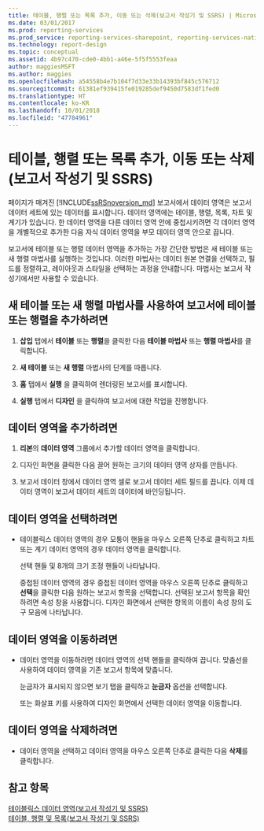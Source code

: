 ```yaml
---
title: 테이블, 행렬 또는 목록 추가, 이동 또는 삭제(보고서 작성기 및 SSRS) | Microsoft Docs
ms.date: 03/01/2017
ms.prod: reporting-services
ms.prod_service: reporting-services-sharepoint, reporting-services-native
ms.technology: report-design
ms.topic: conceptual
ms.assetid: 4b97c470-cde0-4bb1-a46e-5f5f5553feaa
author: maggiesMSFT
ms.author: maggies
ms.openlocfilehash: a54558b4e7b104f7d33e33b14393bf845c576712
ms.sourcegitcommit: 61381ef939415fe019285def9450d7583df1fed0
ms.translationtype: HT
ms.contentlocale: ko-KR
ms.lasthandoff: 10/01/2018
ms.locfileid: "47784961"
---
```

# <a name="add-move-or-delete-a-table-matrix-or-list-report-builder-and-ssrs"></a>테이블, 행렬 또는 목록 추가, 이동 또는 삭제(보고서 작성기 및 SSRS)
  페이지가 매겨진 [!INCLUDE[ssRSnoversion_md](../../includes/ssrsnoversion-md.md)] 보고서에서 데이터 영역은 보고서 데이터 세트에 있는 데이터를 표시합니다. 데이터 영역에는 테이블, 행렬, 목록, 차트 및 계기가 있습니다. 한 데이터 영역을 다른 데이터 영역 안에 중첩시키려면 각 데이터 영역을 개별적으로 추가한 다음 자식 데이터 영역을 부모 데이터 영역 안으로 끕니다.  
  
 보고서에 테이블 또는 행렬 데이터 영역을 추가하는 가장 간단한 방법은 새 테이블 또는 새 행렬 마법사를 실행하는 것입니다. 이러한 마법사는 데이터 원본 연결을 선택하고, 필드를 정렬하고, 레이아웃과 스타일을 선택하는 과정을 안내합니다. 마법사는 보고서 작성기에서만 사용할 수 있습니다.  
  
## <a name="to-add-a-table-or-matrix-to-a-report-by-using-the-new-table-or-new-matrix-wizard"></a>새 테이블 또는 새 행렬 마법사를 사용하여 보고서에 테이블 또는 행렬을 추가하려면  
  
1.  **삽입** 탭에서 **테이블** 또는 **행렬**을 클릭한 다음 **테이블 마법사** 또는 **행렬 마법사**를 클릭합니다.  
  
2.  **새 테이블** 또는 **새 행렬** 마법사의 단계를 따릅니다.  
  
3.  **홈** 탭에서 **실행** 을 클릭하여 렌더링된 보고서를 표시합니다.  
  
4.  **실행** 탭에서 **디자인** 을 클릭하여 보고서에 대한 작업을 진행합니다.  
  
## <a name="to-add-a-data-region"></a>데이터 영역을 추가하려면  
  
1.  **리본**의 **데이터 영역** 그룹에서 추가할 데이터 영역을 클릭합니다.  
  
2.  디자인 화면을 클릭한 다음 끌어 원하는 크기의 데이터 영역 상자를 만듭니다.  
  
3.  보고서 데이터 창에서 데이터 영역 셀로 보고서 데이터 세트 필드를 끕니다. 이제 데이터 영역이 보고서 데이터 세트의 데이터에 바인딩됩니다.  
  
## <a name="to-select-a-data-region"></a>데이터 영역을 선택하려면  
  
-   테이블릭스 데이터 영역의 경우 모퉁이 핸들을 마우스 오른쪽 단추로 클릭하고 차트 또는 계기 데이터 영역의 경우 데이터 영역을 클릭합니다.  
  
     선택 핸들 및 8개의 크기 조정 핸들이 나타납니다.  
  
     중첩된 데이터 영역의 경우 중첩된 데이터 영역을 마우스 오른쪽 단추로 클릭하고 **선택**을 클릭한 다음 원하는 보고서 항목을 선택합니다. 선택된 보고서 항목을 확인하려면 속성 창을 사용합니다. 디자인 화면에서 선택한 항목의 이름이 속성 창의 도구 모음에 나타납니다.  
  
## <a name="to-move-a-data-region"></a>데이터 영역을 이동하려면  
  
-   데이터 영역을 이동하려면 데이터 영역의 선택 핸들을 클릭하여 끕니다. 맞춤선을 사용하여 데이터 영역을 기존 보고서 항목에 맞춥니다.  
  
     눈금자가 표시되지 않으면 보기 탭을 클릭하고 **눈금자** 옵션을 선택합니다.  
  
     또는 화살표 키를 사용하여 디자인 화면에서 선택한 데이터 영역을 이동합니다.  
  
## <a name="to-delete-a-data-region"></a>데이터 영역을 삭제하려면  
  
-   데이터 영역을 선택하고 데이터 영역을 마우스 오른쪽 단추로 클릭한 다음 **삭제**를 클릭합니다.  
  
## <a name="see-also"></a>참고 항목  
 [테이블릭스 데이터 영역&#40;보고서 작성기 및 SSRS&#41;](../../reporting-services/report-design/tablix-data-region-report-builder-and-ssrs.md)   
 [테이블, 행렬 및 목록&#40;보고서 작성기 및 SSRS&#41;](../../reporting-services/report-design/tables-matrices-and-lists-report-builder-and-ssrs.md)  
  
  
